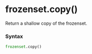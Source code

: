 # frozenset.copy()

Return a shallow copy of the frozenset.

### Syntax

```python
frozenset.copy()
```

